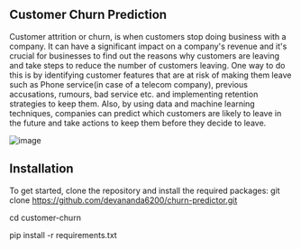 ## Customer Churn Prediction

Customer attrition or churn, is when customers stop doing business with a company. It can have a significant impact on a company's revenue and it's crucial for businesses to find out
the reasons why customers are leaving and take steps to reduce the number of customers leaving. One way to do this is by identifying customer features that are at risk of making them leave such as Phone service(in case 
of a telecom company), previous accusations, rumours, bad service etc. and implementing retention strategies to keep them. Also, by using data and machine learning techniques, companies can predict which customers are likely
to leave in the future and take actions to keep them before they decide to leave.


![image](https://github.com/user-attachments/assets/d9484a2f-42e6-48c5-b6d9-2b3a3f9be507)

## Installation

To get started, clone the repository and install the required packages:
git clone https://github.com/devananda6200/churn-predictor.git

cd customer-churn

pip install -r requirements.txt



